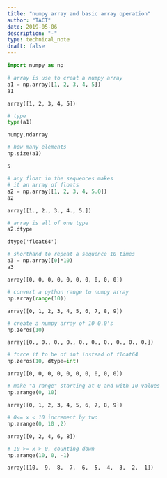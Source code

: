 ```yaml
---
title: "numpy array and basic array operation"
author: "TACT"
date: 2019-05-06
description: "-"
type: technical_note
draft: false
---
```


```python
import numpy as np

```


```python
# array is use to creat a numpy array
a1 = np.array([1, 2, 3, 4, 5])
a1
```




    array([1, 2, 3, 4, 5])




```python
# type
type(a1)
```




    numpy.ndarray




```python
# how many elements
np.size(a1)
```




    5




```python
# any float in the sequences makes 
# it an array of floats
a2 = np.array([1, 2, 3, 4, 5.0])
a2
```




    array([1., 2., 3., 4., 5.])




```python
# array is all of one type
a2.dtype
```




    dtype('float64')




```python
# shorthand to repeat a sequence 10 times
a3 = np.array([0]*10)
a3
```




    array([0, 0, 0, 0, 0, 0, 0, 0, 0, 0])




```python
# convert a python range to numpy array
np.array(range(10))
```




    array([0, 1, 2, 3, 4, 5, 6, 7, 8, 9])




```python
# create a numpy array of 10 0.0's
np.zeros(10)
```




    array([0., 0., 0., 0., 0., 0., 0., 0., 0., 0.])




```python
# force it to be of int instead of float64
np.zeros(10, dtype=int)
```




    array([0, 0, 0, 0, 0, 0, 0, 0, 0, 0])




```python
# make "a range" starting at 0 and with 10 values
np.arange(0, 10)
```




    array([0, 1, 2, 3, 4, 5, 6, 7, 8, 9])




```python
# 0<= x < 10 increment by two
np.arange(0, 10 ,2)
```




    array([0, 2, 4, 6, 8])




```python
# 10 >= x > 0, counting down
np.arange(10, 0, -1)
```




    array([10,  9,  8,  7,  6,  5,  4,  3,  2,  1])




```python

```
